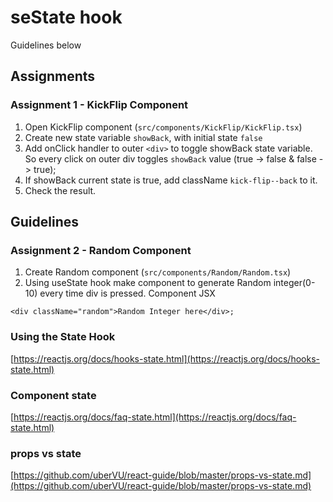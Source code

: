 # seState hook

Guidelines below

## Assignments

### Assignment 1 - KickFlip Component

1. Open KickFlip component (`src/components/KickFlip/KickFlip.tsx`)
2. Create new state variable `showBack`, with initial state `false`
3. Add onClick handler to outer `<div>` to toggle showBack state variable.
   So every click on outer div toggles `showBack` value (true -> false & false -> true);
4. If showBack current state is true, add className `kick-flip--back` to it.
5. Check the result.

## Guidelines

### Assignment 2 - Random Component

1. Create Random component (`src/components/Random/Random.tsx`)
2. Using useState hook make component to generate Random integer(0-10) every time div is pressed.
   Component JSX

```JSX
<div className="random">Random Integer here</div>;
```

### Using the State Hook

[https://reactjs.org/docs/hooks-state.html](https://reactjs.org/docs/hooks-state.html)

### Component state

[https://reactjs.org/docs/faq-state.html](https://reactjs.org/docs/faq-state.html)

### props vs state

[https://github.com/uberVU/react-guide/blob/master/props-vs-state.md](https://github.com/uberVU/react-guide/blob/master/props-vs-state.md)

